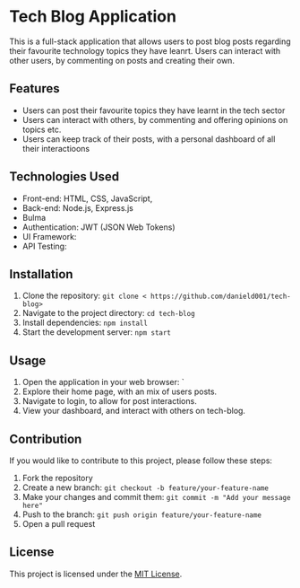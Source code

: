 # Tech Blog Application

This is a full-stack application that allows users to post blog posts regarding their favourite technology topics they have leanrt. Users can interact with other users, by commenting on posts and creating their own.

## Features

- Users can post their favourite topics they have learnt in the tech sector
- Users can interact with others, by commenting and offering opinions on topics etc.
- Users can keep track of their posts, with a personal dashboard of all their interactioons

## Technologies Used

- Front-end: HTML, CSS, JavaScript,
- Back-end: Node.js, Express.js
- Bulma
- Authentication: JWT (JSON Web Tokens)
- UI Framework:
- API Testing:

## Installation

1. Clone the repository: `git clone < https://github.com/danield001/tech-blog>`
2. Navigate to the project directory: `cd tech-blog`
3. Install dependencies: `npm install`
4. Start the development server: `npm start`

## Usage

1. Open the application in your web browser: `
2. Explore their home page, with an mix of users posts.
3. Navigate to login, to allow for post interactions.
4. View your dashboard, and interact with others on tech-blog.

## Contribution

If you would like to contribute to this project, please follow these steps:

1. Fork the repository
2. Create a new branch: `git checkout -b feature/your-feature-name`
3. Make your changes and commit them: `git commit -m "Add your message here"`
4. Push to the branch: `git push origin feature/your-feature-name`
5. Open a pull request

## License

This project is licensed under the [MIT License](LICENSE).
